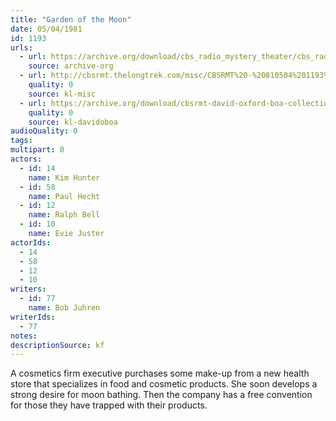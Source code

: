 ```yaml
---
title: "Garden of the Moon"
date: 05/04/1981
id: 1193
urls: 
  - url: https://archive.org/download/cbs_radio_mystery_theater/cbs_radio_mystery_theater-1151-1200.zip/cbs_radio_mystery_theater-1151-1200%2Fcbsrmt_1193_garden_of_the_moon.mp3
    source: archive-org
  - url: http://cbsrmt.thelongtrek.com/misc/CBSRMT%20-%20810504%201193%20Garden%20Of%20The%20Moon.mp3
    quality: 0
    source: kl-misc
  - url: https://archive.org/download/cbsrmt-david-oxford-boa-collection/CBSRMT-810504-1193-Garden-of-the-Moon-(32-44)-[2007]-{BoA}.mp3
    quality: 0
    source: kl-davidoboa
audioQuality: 0
tags: 
multipart: 0
actors:  
  - id: 14
    name: Kim Hunter  
  - id: 58
    name: Paul Hecht  
  - id: 12
    name: Ralph Bell  
  - id: 10
    name: Evie Juster
actorIds:  
  - 14  
  - 58  
  - 12  
  - 10
writers:  
  - id: 77
    name: Bob Juhren
writerIds:  
  - 77
notes: 
descriptionSource: kf
---
```

A cosmetics firm executive purchases some make-up from a new health store that specializes in food and cosmetic products. She soon develops a strong desire for moon bathing. Then the company has a free convention for those they have trapped with their products.